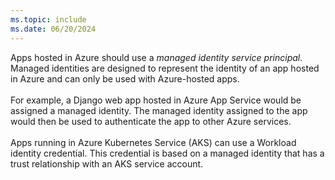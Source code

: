 ```yaml
---
ms.topic: include
ms.date: 06/20/2024
---
```

Apps hosted in Azure should use a *managed identity service principal*. Managed identities are designed to represent the identity of an app hosted in Azure and can only be used with Azure-hosted apps.<br>
<br>
For example, a Django web app hosted in Azure App Service would be assigned a managed identity. The managed identity assigned to the app would then be used to authenticate the app to other Azure services.<br>
<br>
Apps running in Azure Kubernetes Service (AKS) can use a Workload identity credential. This credential is based on a managed identity that has a trust relationship with an AKS service account.<br>
<!--,<br>
> [!div class="nextstepaction"]
> [Learn about auth from Azure-hosted apps](../authentication-azure-hosted-apps.md)-->
